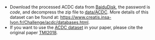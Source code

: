 - Download the processed ACDC data from [BaiduDisk](https://pan.baidu.com/s/1d0cFhj3LU029oHajNni8KQ), the password is *code*, and decompress the zip file to [data/ACDC](https://github.com/Luoxd1996/SSL4MIS/edit/master/data/ACDC). More details of this dataset can be found at:  https://www.creatis.insa-lyon.fr/Challenge/acdc/databases.html.
- If you want to use the [ACDC dataset](https://www.creatis.insa-lyon.fr/Challenge/acdc/databases.html) in your paper, please cite the original paper [TMI2018](https://ieeexplore.ieee.org/document/8360453).
